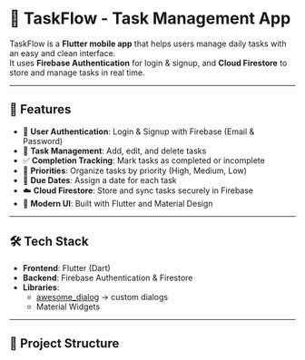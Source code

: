 # 📱 TaskFlow - Task Management App

TaskFlow is a **Flutter mobile app** that helps users manage daily tasks with an easy and clean interface.  
It uses **Firebase Authentication** for login & signup, and **Cloud Firestore** to store and manage tasks in real time.  

---

## 🚀 Features

- 🔐 **User Authentication**: Login & Signup with Firebase (Email & Password)  
- 📝 **Task Management**: Add, edit, and delete tasks  
- ✅ **Completion Tracking**: Mark tasks as completed or incomplete  
- 🎯 **Priorities**: Organize tasks by priority (High, Medium, Low)  
- 📅 **Due Dates**: Assign a date for each task  
- ☁️ **Cloud Firestore**: Store and sync tasks securely in Firebase  
- 🎨 **Modern UI**: Built with Flutter and Material Design  

---

## 🛠️ Tech Stack

- **Frontend**: Flutter (Dart)  
- **Backend**: Firebase Authentication & Firestore  
- **Libraries**:  
  - [awesome_dialog](https://pub.dev/packages/awesome_dialog) → custom dialogs  
  - Material Widgets  

---

## 📂 Project Structure

